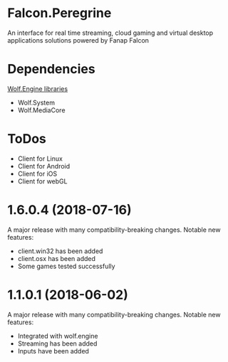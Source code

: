 # Falcon.Peregrine
An interface for real time streaming, cloud gaming and virtual desktop applications solutions powered by Fanap Falcon 


# Dependencies 
[Wolf.Engine libraries](https://github.com/WolfSource/Wolf.Engine)
- Wolf.System 
- Wolf.MediaCore 

# ToDos
- Client for Linux
- Client for Android
- Client for iOS
- Client for webGL

# 1.6.0.4 (2018-07-16)
A major release with many compatibility-breaking changes.
Notable new features:
- client.win32 has been added
- client.osx has been added
- Some games tested successfully

# 1.1.0.1 (2018-06-02)
A major release with many compatibility-breaking changes.
Notable new features:
- Integrated with wolf.engine
- Streaming has been added
- Inputs have been added

